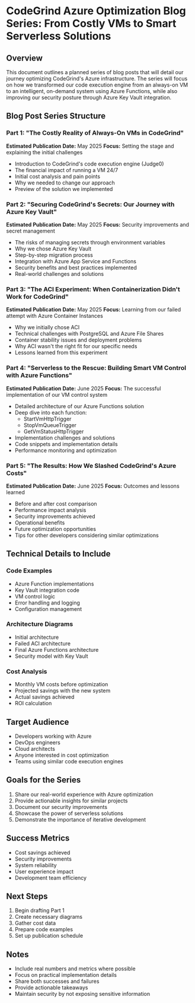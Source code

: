 # CodeGrind Azure Optimization Blog Series: From Costly VMs to Smart Serverless Solutions

## Overview
This document outlines a planned series of blog posts that will detail our journey optimizing CodeGrind's Azure infrastructure. The series will focus on how we transformed our code execution engine from an always-on VM to an intelligent, on-demand system using Azure Functions, while also improving our security posture through Azure Key Vault integration.

## Blog Post Series Structure

### Part 1: "The Costly Reality of Always-On VMs in CodeGrind"
**Estimated Publication Date:** May 2025
**Focus:** Setting the stage and explaining the initial challenges
- Introduction to CodeGrind's code execution engine (Judge0)
- The financial impact of running a VM 24/7
- Initial cost analysis and pain points
- Why we needed to change our approach
- Preview of the solution we implemented

### Part 2: "Securing CodeGrind's Secrets: Our Journey with Azure Key Vault"
**Estimated Publication Date:** May 2025
**Focus:** Security improvements and secret management
- The risks of managing secrets through environment variables
- Why we chose Azure Key Vault
- Step-by-step migration process
- Integration with Azure App Service and Functions
- Security benefits and best practices implemented
- Real-world challenges and solutions

### Part 3: "The ACI Experiment: When Containerization Didn't Work for CodeGrind"
**Estimated Publication Date:** May 2025
**Focus:** Learning from our failed attempt with Azure Container Instances
- Why we initially chose ACI
- Technical challenges with PostgreSQL and Azure File Shares
- Container stability issues and deployment problems
- Why ACI wasn't the right fit for our specific needs
- Lessons learned from this experiment

### Part 4: "Serverless to the Rescue: Building Smart VM Control with Azure Functions"
**Estimated Publication Date:** June 2025
**Focus:** The successful implementation of our VM control system
- Detailed architecture of our Azure Functions solution
- Deep dive into each function:
  - StartVmHttpTrigger
  - StopVmQueueTrigger
  - GetVmStatusHttpTrigger
- Implementation challenges and solutions
- Code snippets and implementation details
- Performance monitoring and optimization

### Part 5: "The Results: How We Slashed CodeGrind's Azure Costs"
**Estimated Publication Date:** June 2025
**Focus:** Outcomes and lessons learned
- Before and after cost comparison
- Performance impact analysis
- Security improvements achieved
- Operational benefits
- Future optimization opportunities
- Tips for other developers considering similar optimizations

## Technical Details to Include

### Code Examples
- Azure Function implementations
- Key Vault integration code
- VM control logic
- Error handling and logging
- Configuration management

### Architecture Diagrams
- Initial architecture
- Failed ACI architecture
- Final Azure Functions architecture
- Security model with Key Vault

### Cost Analysis
- Monthly VM costs before optimization
- Projected savings with the new system
- Actual savings achieved
- ROI calculation

## Target Audience
- Developers working with Azure
- DevOps engineers
- Cloud architects
- Anyone interested in cost optimization
- Teams using similar code execution engines

## Goals for the Series
1. Share our real-world experience with Azure optimization
2. Provide actionable insights for similar projects
3. Document our security improvements
4. Showcase the power of serverless solutions
5. Demonstrate the importance of iterative development

## Success Metrics
- Cost savings achieved
- Security improvements
- System reliability
- User experience impact
- Development team efficiency

## Next Steps
1. Begin drafting Part 1
2. Create necessary diagrams
3. Gather cost data
4. Prepare code examples
5. Set up publication schedule

## Notes
- Include real numbers and metrics where possible
- Focus on practical implementation details
- Share both successes and failures
- Provide actionable takeaways
- Maintain security by not exposing sensitive information 